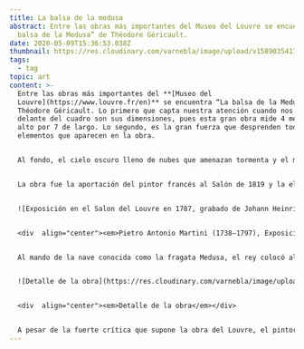 ```yaml
---
title: La balsa de la medusa
abstract: Entre las obras más importantes del Museo del Louvre se encuentra “La
  balsa de la Medusa” de Théodore Géricault.
date: 2020-05-09T15:36:53.038Z
thumbnail: https://res.cloudinary.com/varnebla/image/upload/v1589035417/WhatsApp_Image_2020-04-25_at_18.52.00_1_wlasc7_gnvd7h.jpg
tags:
  - tag
topic: art
content: >-
  Entre las obras más importantes del **[Museo del
  Louvre](https://www.louvre.fr/en)** se encuentra “La balsa de la Medusa” de
  Théodore Géricault. Lo primero que capta nuestra atención cuando nos detenemos
  delante del cuadro son sus dimensiones, pues esta gran obra mide 4 metros de
  alto por 7 de largo. Lo segundo, es la gran fuerza que desprenden todos los
  elementos que aparecen en la obra.


  Al fondo, el cielo oscuro lleno de nubes que amenazan tormenta y el mar embravecido que dificulta cualquier navegación. En primer término, un barco que se compone de unos pocos tablones y al que apenas le quedan velas, navega con dificultad con unas veinte personas en posturas dramáticas. Y si esta primera visión no es suficiente para impactarnos, seguro que hay un factor que acaba por sobrecogernos: el tema elegido por T. Géricault **está basado en hechos reales**.


  La obra fue la aportación del pintor francés al Salón de 1819 y la elección del tema es muy relevante. Se debe tener en cuenta que, en estos momentos, los temas mayoritariamente escogidos eran religiosos o representaban monarcas franceses. Al escoger un tema de actualidad, Géricault no solo **da a conocer al mundo una tragedia** que ponía de manifiesto la ineficacia de la política francesa, sino que **criticaba directamente al rey** Luis XVIII. ¿Por qué? Pues porque el motivo de la partida de esta embarcación en 1816 era la recuperación del control de las antiguas propiedades de Francia en África.


  ![Exposición en el Salon del Louvre en 1787, grabado de Johann Heinrich Ramberg](https://res.cloudinary.com/varnebla/image/upload/c_scale,w_591/v1593867087/balsa-medusa/grabado_irtydg.webp "Exposición en el Salon del Louvre en 1787, grabado de Johann Heinrich Ramberg")


  <div  align="center"><em>Pietro Antonio Martini (1738–1797), Exposición en el Salon del Louvre en 1787, grabado de Johann Heinrich Ramberg, 1787.</em></div>


  Al mando de la nave conocida como la fragata Medusa, el rey colocó al oficial de marina Chaumareys, quien cometió tal multitud de errores de navegación que acabó llevando a la embarcación, que ya no estaba en muy buen estado, a encallar. Una tormenta fue lo que acabó de dañar la nave y las casi 400 personas que iban a bordo empezaron a vivir una situación de gran estrés cuando comprobaron que no había suficientes botes salvavidas. Este hecho llevó a la construcción de una balsa, sobre la que consiguió escapar un grupo de 150 personas. Obviamente, los oficiales y personas con cargo ya habían abandonado el barco en los pocos botes salvavidas disponibles. La balsa no tardó en ser un hervidero de nervios, malestar y descontento y los tripulantes improvisados tenían sed y hambre. Al parecer, la situación llegó a tal punto crítico que muchos enfermaron o se volvieron locos. De hecho, según algunas fuentes, hubo episodios de canibalismo.


  ![Detalle de la obra](https://res.cloudinary.com/varnebla/image/upload/v1593867087/balsa-medusa/detalle-balsa_ltbxtr.webp "Detalle de la obra")


  <div  align="center"><em>Detalle de la obra</em></div>


  A pesar de la fuerte crítica que supone la obra del Louvre, el pintor **no escoge representar a los hombres y mujeres de la balsa en actitudes extremas,** como por ejemplo devorándose unos a otros o bebiendo la propia orina. Al contrario, nos muestra lo que estaría representando el final del viaje, el momento en que algunos miran al horizonte, donde seguramente han avistado otra nave y, con la esperanza de ser rescatados, agitan trapos y brazos para hacerse notar. Pero, a pesar de la positividad del rescate, **es un error olvidar el desastre** derivado de la mala gestión de la fragata Medusa, que ha provocado la muerte dramática de personas: algunas aún sobre la balsa, muchas otras hundidas en el océano.
---
```

